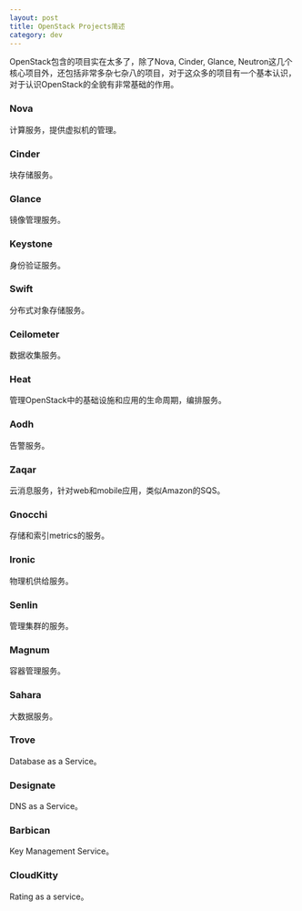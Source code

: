 ```yaml
---
layout: post
title: OpenStack Projects简述
category: dev 
---
```


OpenStack包含的项目实在太多了，除了Nova, Cinder, Glance, Neutron这几个核心项目外，还包括非常多杂七杂八的项目，对于这众多的项目有一个基本认识，对于认识OpenStack的全貌有非常基础的作用。

### Nova
计算服务，提供虚拟机的管理。

### Cinder
块存储服务。

### Glance
镜像管理服务。

### Keystone
身份验证服务。

### Swift
分布式对象存储服务。

### Ceilometer
数据收集服务。

### Heat
管理OpenStack中的基础设施和应用的生命周期，编排服务。

### Aodh
告警服务。

### Zaqar
云消息服务，针对web和mobile应用，类似Amazon的SQS。

### Gnocchi
存储和索引metrics的服务。

### Ironic
物理机供给服务。

### Senlin
管理集群的服务。

### Magnum
容器管理服务。

### Sahara
大数据服务。

### Trove
Database as a Service。

### Designate
DNS as a Service。

### Barbican 
Key Management Service。

### CloudKitty 
Rating as a service。


